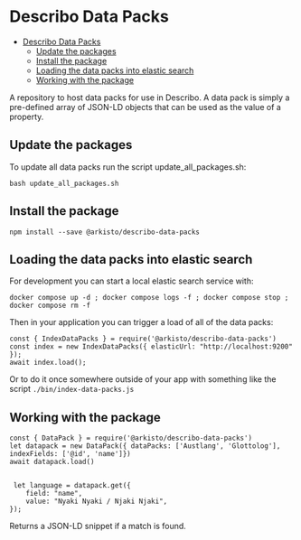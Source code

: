 # Describo Data Packs

- [Describo Data Packs](#describo-data-packs)
  - [Update the packages](#update-the-packages)
  - [Install the package](#install-the-package)
  - [Loading the data packs into elastic search](#loading-the-data-packs-into-elastic-search)
  - [Working with the package](#working-with-the-package)

A repository to host data packs for use in Describo. A data pack is simply a pre-defined array of
JSON-LD objects that can be used as the value of a property.

## Update the packages

To update all data packs run the script update_all_packages.sh:

```
bash update_all_packages.sh
```

## Install the package

```
npm install --save @arkisto/describo-data-packs
```

## Loading the data packs into elastic search

For development you can start a local elastic search service with:

```
docker compose up -d ; docker compose logs -f ; docker compose stop ; docker compose rm -f
```

Then in your application you can trigger a load of all of the data packs:

```
const { IndexDataPacks } = require('@arkisto/describo-data-packs')
const index = new IndexDataPacks({ elasticUrl: "http://localhost:9200" });
await index.load();
```

Or to do it once somewhere outside of your app with something like the script
`./bin/index-data-packs.js`

## Working with the package

```
const { DataPack } = require('@arkisto/describo-data-packs')
let datapack = new DataPack({ dataPacks: ['Austlang', 'Glottolog'], indexFields: ['@id', 'name']})
await datapack.load()


 let language = datapack.get({
    field: "name",
    value: "Nyaki Nyaki / Njaki Njaki",
});
```

Returns a JSON-LD snippet if a match is found.
